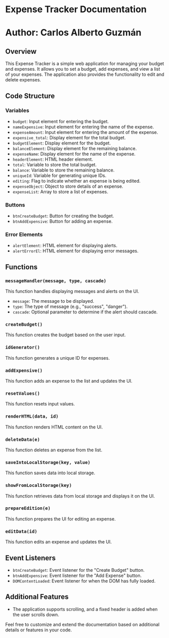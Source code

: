 # Expense Tracker Documentation
# Author: Carlos Alberto Guzmán

## Overview

This Expense Tracker is a simple web application for managing your budget and expenses. It allows you to set a budget, add expenses, and view a list of your expenses. The application also provides the functionality to edit and delete expenses.

## Code Structure

### Variables
- `budget`: Input element for entering the budget.
- `nameExpensive`: Input element for entering the name of the expense.
- `expenseAmount`: Input element for entering the amount of the expense.
- `expensive_total`: Display element for the total budget.
- `budgetElement`: Display element for the budget.
- `balanceElement`: Display element for the remaining balance.
- `expenseName`: Display element for the name of the expense.
- `headerElement`: HTML header element.
- `total`: Variable to store the total budget.
- `balance`: Variable to store the remaining balance.
- `uniqueId`: Variable for generating unique IDs.
- `editing`: Flag to indicate whether an expense is being edited.
- `expenseObject`: Object to store details of an expense.
- `expenseList`: Array to store a list of expenses.

### Buttons
- `btnCreateBudget`: Button for creating the budget.
- `btnAddExpensive`: Button for adding an expense.

### Error Elements
- `alertElement`: HTML element for displaying alerts.
- `alertErrorEl`: HTML element for displaying error messages.

## Functions

### `messageHandler(message, type, cascade)`

This function handles displaying messages and alerts on the UI.

- `message`: The message to be displayed.
- `type`: The type of message (e.g., "success", "danger").
- `cascade`: Optional parameter to determine if the alert should cascade.

### `createBudget()`

This function creates the budget based on the user input.

### `idGenerator()`

This function generates a unique ID for expenses.

### `addExpensive()`

This function adds an expense to the list and updates the UI.

### `resetValues()`

This function resets input values.

### `renderHTML(data, id)`

This function renders HTML content on the UI.

### `deleteData(e)`

This function deletes an expense from the list.

### `saveIntoLocalStorage(key, value)`

This function saves data into local storage.

### `showFromLocalStorage(key)`

This function retrieves data from local storage and displays it on the UI.

### `prepareEdition(e)`

This function prepares the UI for editing an expense.

### `editData(id)`

This function edits an expense and updates the UI.

## Event Listeners

- `btnCreateBudget`: Event listener for the "Create Budget" button.
- `btnAddExpensive`: Event listener for the "Add Expense" button.
- `DOMContentLoaded`: Event listener for when the DOM has fully loaded.

## Additional Features

- The application supports scrolling, and a fixed header is added when the user scrolls down.

Feel free to customize and extend the documentation based on additional details or features in your code.
